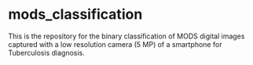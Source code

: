 # mods_classification
This is the repository for the binary classification of MODS digital images captured with a low resolution camera (5 MP) of a smartphone for Tuberculosis diagnosis.
